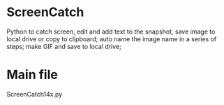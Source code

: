 # ScreenCatch
Python to catch screen,  edit and add text to the snapshot,  save image to local drive or copy to clipboard;  auto name the image name in a series of steps; make GIF and save to local drive;

# Main file
ScreenCatch14x.py
